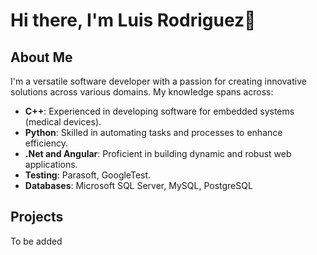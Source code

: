 # Hi there, I'm Luis Rodriguez👋

## About Me ##
I'm a versatile software developer with a passion for creating innovative solutions across various domains.
My knowledge spans across:
- **C++**: Experienced in developing software for embedded systems (medical devices).
- **Python**: Skilled in automating tasks and processes to enhance efficiency.
- **.Net and Angular**: Proficient in building dynamic and robust web applications.
- **Testing**: Parasoft, GoogleTest.
- **Databases**: Microsoft SQL Server, MySQL, PostgreSQL

## Projects ##
To be added

<!--
**lurtur/lurtur** is a ✨ _special_ ✨ repository because its `README.md` (this file) appears on your GitHub profile.

Here are some ideas to get you started:

- 🔭 I’m currently working on ...
- 🌱 I’m currently learning ...
- 👯 I’m looking to collaborate on ...
- 🤔 I’m looking for help with ...
- 💬 Ask me about ...
- 📫 How to reach me: ...
- 😄 Pronouns: ...
- ⚡ Fun fact: ...
-->
